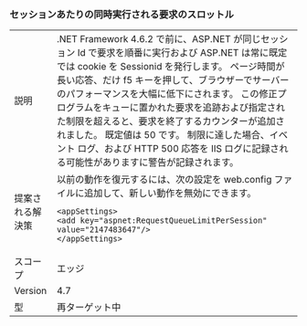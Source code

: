 ### <a name="throttle-concurrent-requests-per-session"></a>セッションあたりの同時実行される要求のスロットル

|   |   |
|---|---|
|説明|.NET Framework 4.6.2 で前に、ASP.NET が同じセッション Id で要求を順番に実行および ASP.NET は常に既定では cookie を Sessionid を発行します。 ページ時間が長い応答、だけ f5 キーを押して、ブラウザーでサーバーのパフォーマンスを大幅に低下にされます。 この修正プログラムをキューに置かれた要求を追跡および指定された制限を超えると、要求を終了するカウンターが追加されました。 既定値は 50 です。 制限に達した場合、イベント ログ、および HTTP 500 応答を IIS ログに記録される可能性がありますに警告が記録されます。|
|提案される解決策|以前の動作を復元するには、次の設定を web.config ファイルに追加して、新しい動作を無効にできます。<pre><code class="language-xml">&lt;appSettings&gt;&#13;&#10;&lt;add key=&quot;aspnet:RequestQueueLimitPerSession&quot; value=&quot;2147483647&quot;/&gt;&#13;&#10;&lt;/appSettings&gt;&#13;&#10;</code></pre>|
|スコープ|エッジ|
|Version|4.7|
|型|再ターゲット中|

